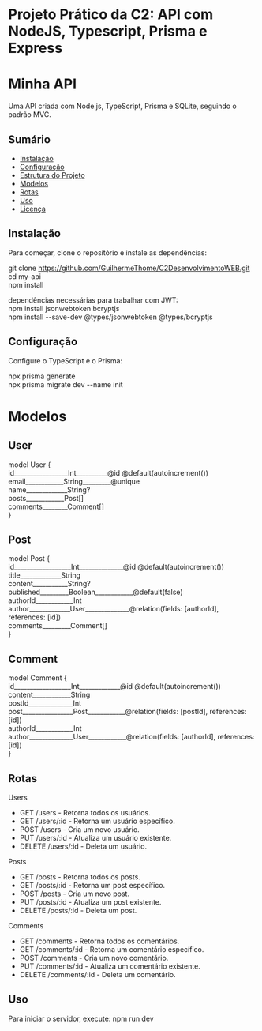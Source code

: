 # Projeto Prático da C2: API com NodeJS, Typescript, Prisma e Express
# Minha API

Uma API criada com Node.js, TypeScript, Prisma e SQLite, seguindo o padrão MVC.

## Sumário

- [Instalação](#instalação)
- [Configuração](#configuração)
- [Estrutura do Projeto](#estrutura-do-projeto)
- [Modelos](#modelos)
- [Rotas](#rotas)
- [Uso](#uso)
- [Licença](#licença)

  
## Instalação
Para começar, clone o repositório e instale as dependências:

git clone https://github.com/GuilhermeThome/C2DesenvolvimentoWEB.git <br>
cd my-api <br>
npm install

dependências necessárias para trabalhar com JWT: <br>
npm install jsonwebtoken bcryptjs <br>
npm install --save-dev @types/jsonwebtoken @types/bcryptjs <br>

## Configuração

Configure o TypeScript e o Prisma:

npx prisma generate <br>
npx prisma migrate dev --name init


# Modelos

## User

model User { <br>
  id_________________Int__________@id @default(autoincrement()) <br>
  email____________String_________@unique <br>
  name_____________String? <br>
  posts____________Post[] <br>
  comments________Comment[] <br>
} <br>

## Post

model Post { <br>
  id__________________Int______________@id @default(autoincrement()) <br>
  title_____________String <br>
  content___________String? <br>
  published_________Boolean____________@default(false) <br>
  authorId____________Int <br>
  author_____________User______________@relation(fields: [authorId], references: [id]) <br>
  comments_________Comment[] <br>
} <br>

## Comment

model Comment { <br>
  id__________________Int_____________@id @default(autoincrement()) <br>
  content____________String <br>
  postId______________Int <br>
  post________________Post____________@relation(fields: [postId], references: [id]) <br>
  authorId____________Int <br>
  author______________User____________@relation(fields: [authorId], references: [id]) <br>
} <br> 

## Rotas 

Users
- GET /users - Retorna todos os usuários.
- GET /users/:id - Retorna um usuário específico.
- POST /users - Cria um novo usuário.
- PUT /users/:id - Atualiza um usuário existente.
- DELETE /users/:id - Deleta um usuário.

Posts
- GET /posts - Retorna todos os posts.
- GET /posts/:id - Retorna um post específico.
- POST /posts - Cria um novo post.
- PUT /posts/:id - Atualiza um post existente.
- DELETE /posts/:id - Deleta um post.

Comments
- GET /comments - Retorna todos os comentários.
- GET /comments/:id - Retorna um comentário específico.
- POST /comments - Cria um novo comentário.
- PUT /comments/:id - Atualiza um comentário existente.
- DELETE /comments/:id - Deleta um comentário.

## Uso
Para iniciar o servidor, execute:
npm run dev

